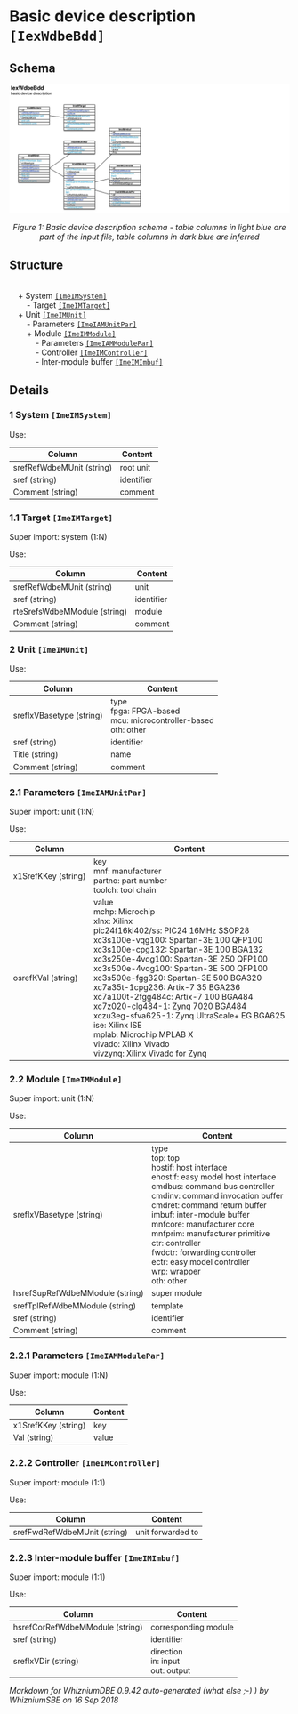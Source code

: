 Basic device description ``[IexWdbeBdd]``
===

Schema
---

![](./IexWdbeBdd.jpg)

<p align="center"><em>Figure 1: Basic device description schema - table columns in light blue are part of the input file, table columns in dark blue are inferred</em></p>

Structure
---

[//]: # (IP structure - BEGIN)

<br>&nbsp;&nbsp;&nbsp;&nbsp;\+ System [``[ImeIMSystem]``](#1-system-imeimsystem)
<br>&nbsp;&nbsp;&nbsp;&nbsp;&nbsp;&nbsp;&nbsp;&nbsp;\- Target [``[ImeIMTarget]``](#11-target-imeimtarget)
<br>&nbsp;&nbsp;&nbsp;&nbsp;\+ Unit [``[ImeIMUnit]``](#2-unit-imeimunit)
<br>&nbsp;&nbsp;&nbsp;&nbsp;&nbsp;&nbsp;&nbsp;&nbsp;\- Parameters [``[ImeIAMUnitPar]``](#21-parameters-imeiamunitpar)
<br>&nbsp;&nbsp;&nbsp;&nbsp;&nbsp;&nbsp;&nbsp;&nbsp;\+ Module [``[ImeIMModule]``](#22-module-imeimmodule)
<br>&nbsp;&nbsp;&nbsp;&nbsp;&nbsp;&nbsp;&nbsp;&nbsp;&nbsp;&nbsp;&nbsp;&nbsp;\- Parameters [``[ImeIAMModulePar]``](#221-parameters-imeiammodulepar)
<br>&nbsp;&nbsp;&nbsp;&nbsp;&nbsp;&nbsp;&nbsp;&nbsp;&nbsp;&nbsp;&nbsp;&nbsp;\- Controller [``[ImeIMController]``](#222-controller-imeimcontroller)
<br>&nbsp;&nbsp;&nbsp;&nbsp;&nbsp;&nbsp;&nbsp;&nbsp;&nbsp;&nbsp;&nbsp;&nbsp;\- Inter-module buffer [``[ImeIMImbuf]``](#223-intermodule-buffer-imeimimbuf)

[//]: # (IP structure - END)

Details
---

### 1 System ``[ImeIMSystem]``

[//]: # (IP ImeIMSystem.superUse - BEGIN)

Use:

[//]: # (IP ImeIMSystem.superUse - END)

[//]: # (IP ImeIMSystem.columns - BEGIN)

Column|Content|
-|-|
srefRefWdbeMUnit (string)|root unit|
sref (string)|identifier|
Comment (string)|comment|

[//]: # (IP ImeIMSystem.columns - END)

### 1.1 Target ``[ImeIMTarget]``

[//]: # (IP ImeIMTarget.superUse - BEGIN)

Super import: system (1:N)

Use:

[//]: # (IP ImeIMTarget.superUse - END)

[//]: # (IP ImeIMTarget.columns - BEGIN)

Column|Content|
-|-|
srefRefWdbeMUnit (string)|unit|
sref (string)|identifier|
rteSrefsWdbeMModule (string)|module|
Comment (string)|comment|

[//]: # (IP ImeIMTarget.columns - END)

### 2 Unit ``[ImeIMUnit]``

[//]: # (IP ImeIMUnit.superUse - BEGIN)

Use:

[//]: # (IP ImeIMUnit.superUse - END)

[//]: # (IP ImeIMUnit.columns - BEGIN)

Column|Content|
-|-|
srefIxVBasetype (string)|type<br>fpga: FPGA-based<br>mcu: microcontroller-based<br>oth: other|
sref (string)|identifier|
Title (string)|name|
Comment (string)|comment|

[//]: # (IP ImeIMUnit.columns - END)

### 2.1 Parameters ``[ImeIAMUnitPar]``

[//]: # (IP ImeIAMUnitPar.superUse - BEGIN)

Super import: unit (1:N)

Use:

[//]: # (IP ImeIAMUnitPar.superUse - END)

[//]: # (IP ImeIAMUnitPar.columns - BEGIN)

Column|Content|
-|-|
x1SrefKKey (string)|key<br>mnf: manufacturer<br>partno: part number<br>toolch: tool chain|
osrefKVal (string)|value<br>mchp: Microchip<br>xlnx: Xilinx<br>pic24f16kl402/ss: PIC24 16MHz SSOP28<br>xc3s100e-vqg100: Spartan-3E 100 QFP100<br>xc3s100e-cpg132: Spartan-3E 100 BGA132<br>xc3s250e-4vqg100: Spartan-3E 250 QFP100<br>xc3s500e-4vqg100: Spartan-3E 500 QFP100<br>xc3s500e-fgg320: Spartan-3E 500 BGA320<br>xc7a35t-1cpg236: Artix-7 35 BGA236<br>xc7a100t-2fgg484c: Artix-7 100 BGA484<br>xc7z020-clg484-1: Zynq 7020 BGA484<br>xczu3eg-sfva625-1: Zynq UltraScale+ EG BGA625<br>ise: Xilinx ISE<br>mplab: Microchip MPLAB X<br>vivado: Xilinx Vivado<br>vivzynq: Xilinx Vivado for Zynq|

[//]: # (IP ImeIAMUnitPar.columns - END)

### 2.2 Module ``[ImeIMModule]``

[//]: # (IP ImeIMModule.superUse - BEGIN)

Super import: unit (1:N)

Use:

[//]: # (IP ImeIMModule.superUse - END)

[//]: # (IP ImeIMModule.columns - BEGIN)

Column|Content|
-|-|
srefIxVBasetype (string)|type<br>top: top<br>hostif: host interface<br>ehostif: easy model host interface<br>cmdbus: command bus controller<br>cmdinv: command invocation buffer<br>cmdret: command return buffer<br>imbuf: inter-module buffer<br>mnfcore: manufacturer core<br>mnfprim: manufacturer primitive<br>ctr: controller<br>fwdctr: forwarding controller<br>ectr: easy model controller<br>wrp: wrapper<br>oth: other|
hsrefSupRefWdbeMModule (string)|super module|
srefTplRefWdbeMModule (string)|template|
sref (string)|identifier|
Comment (string)|comment|

[//]: # (IP ImeIMModule.columns - END)

### 2.2.1 Parameters ``[ImeIAMModulePar]``

[//]: # (IP ImeIAMModulePar.superUse - BEGIN)

Super import: module (1:N)

Use:

[//]: # (IP ImeIAMModulePar.superUse - END)

[//]: # (IP ImeIAMModulePar.columns - BEGIN)

Column|Content|
-|-|
x1SrefKKey (string)|key|
Val (string)|value|

[//]: # (IP ImeIAMModulePar.columns - END)

### 2.2.2 Controller ``[ImeIMController]``

[//]: # (IP ImeIMController.superUse - BEGIN)

Super import: module (1:1)

Use:

[//]: # (IP ImeIMController.superUse - END)

[//]: # (IP ImeIMController.columns - BEGIN)

Column|Content|
-|-|
srefFwdRefWdbeMUnit (string)|unit forwarded to|

[//]: # (IP ImeIMController.columns - END)

### 2.2.3 Inter-module buffer ``[ImeIMImbuf]``

[//]: # (IP ImeIMImbuf.superUse - BEGIN)

Super import: module (1:1)

Use:

[//]: # (IP ImeIMImbuf.superUse - END)

[//]: # (IP ImeIMImbuf.columns - BEGIN)

Column|Content|
-|-|
hsrefCorRefWdbeMModule (string)|corresponding module|
sref (string)|identifier|
srefIxVDir (string)|direction<br>in: input<br>out: output|

[//]: # (IP ImeIMImbuf.columns - END)

<em>Markdown for WhizniumDBE 0.9.42 auto-generated (what else ;-) ) by WhizniumSBE on 16 Sep 2018</em>
